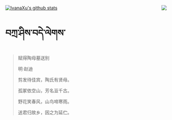 [![IvanaXu's github stats](https://github-readme-stats.vercel.app/api?username=IvanaXu&show_icons=true&theme=vue-dark)](https://github.com/anuraghazra/github-readme-stats)
<img align="right" src="https://github-readme-stats.vercel.app/api/top-langs/?username=IvanaXu&langs_count=3&theme=graywhite" />
# བཀྲ་ཤིས་བདེ་ལེགས་
> 赋得陶母墓送别
>
> 明·赵迪
>
> 剪发待佳宾，陶氏有贤母。
> 
> 孤冢依空山，芳名亘千古。
> 
> 野花笑春风，山鸟啼寒雨。
> 
> 送君归故乡，因之为延伫。